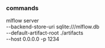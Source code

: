 ### commands


mlflow server \
--backend-store-uri sqlite:///mlflow.db \
--default-artifact-root ./artifacts \
--host 0.0.0.0 -p 1234